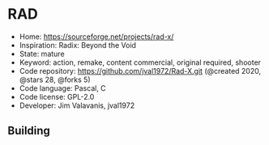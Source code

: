 # RAD

- Home: https://sourceforge.net/projects/rad-x/
- Inspiration: Radix: Beyond the Void
- State: mature
- Keyword: action, remake, content commercial, original required, shooter
- Code repository: https://github.com/jval1972/Rad-X.git (@created 2020, @stars 28, @forks 5)
- Code language: Pascal, C
- Code license: GPL-2.0
- Developer: Jim Valavanis, jval1972

## Building
